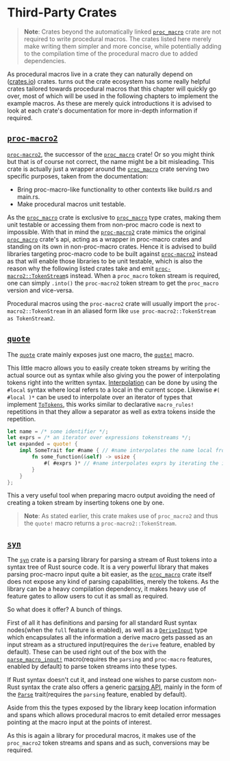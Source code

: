 # Third-Party Crates

> **Note**: Crates beyond the automatically linked [`proc_macro`] crate are not required to write procedural macros.
> The crates listed here merely make writing them simpler and more concise, while potentially adding to the compilation time of the procedural macro due to added dependencies.

As procedural macros live in a crate they can naturally depend on ([crates.io](https://crates.io/)) crates.
turns out the crate ecosystem has some really helpful crates tailored towards procedural macros that this chapter will quickly go over, most of which will be used in the following chapters to implement the example macros.
As these are merely quick introductions it is advised to look at each crate's documentation for more in-depth information if required.

## [`proc-macro2`]

[`proc-macro2`], the successor of the [`proc_macro`] crate! Or so you might think but that is of course not correct, the name might be a bit misleading.
This crate is actually just a wrapper around the [`proc_macro`] crate serving two specific purposes, taken from the documentation:
- Bring proc-macro-like functionality to other contexts like build.rs and main.rs.
- Make procedural macros unit testable.

As the [`proc_macro`] crate is exclusive to [`proc_macro`] type crates, making them unit testable or accessing them from non-proc macro code is next to impossible.
With that in mind the [`proc-macro2`] crate mimics the original [`proc_macro`] crate's api, acting as a wrapper in proc-macro crates and standing on its own in non-proc-macro crates.
Hence it is advised to build libraries targeting proc-macro code to be built against [`proc-macro2`] instead as that will enable those libraries to be unit testable, which is also the reason why the following listed crates take and emit [`proc-macro2::TokenStream`](https://docs.rs/proc-macro2/1.0.27/proc_macro2/struct.TokenStream.html)s instead.
When a `proc_macro` token stream is required, one can simply `.into()` the `proc-macro2` token stream to get the `proc_macro` version and vice-versa.

Procedural macros using the `proc-macro2` crate will usually import the `proc-macro2::TokenStream` in an aliased form like `use proc-macro2::TokenStream as TokenStream2`.

## [`quote`]

The [`quote`] crate mainly exposes just one macro, the [`quote!`](https://docs.rs/quote/1/quote/macro.quote.html) macro.

This little macro allows you to easily create token streams by writing the actual source out as syntax while also giving you the power of interpolating tokens right into the written syntax.
[Interpolation](https://docs.rs/quote/1/quote/macro.quote.html#interpolation) can be done by using the `#local` syntax where local refers to a local in the current scope.
Likewise `#( #local )*` can be used to interpolate over an iterator of types that implement [`ToTokens`](https://docs.rs/quote/1/quote/trait.ToTokens.html), this works similar to declarative `macro_rules!` repetitions in that they allow a separator as well as extra tokens inside the repetition.

```rs
let name = /* some identifier */;
let exprs = /* an iterator over expressions tokenstreams */;
let expanded = quote! {
    impl SomeTrait for #name { // #name interpolates the name local from above
        fn some_function(&self) -> usize {
            #( #exprs )* // #name interpolates exprs by iterating the iterator
        }
    }
};
```

This a very useful tool when preparing macro output avoiding the need of creating a token stream by inserting tokens one by one.

> **Note**: As stated earlier, this crate makes use of `proc_macro2` and thus the `quote!` macro returns a `proc-macro2::TokenStream`.

## [`syn`](https://docs.rs/syn/*/syn/)

The [`syn`] crate is a parsing library for parsing a stream of Rust tokens into a syntax tree of Rust source code.
It is a very powerful library that makes parsing proc-macro input quite a bit easier, as the [`proc_macro`] crate itself does not expose any kind of parsing capabilities, merely the tokens.
As the library can be a heavy compilation dependency, it makes heavy use of feature gates to allow users to cut it as small as required.

So what does it offer? A bunch of things.

First of all it has definitions and parsing for all standard Rust syntax nodes(when the `full` feature is enabled), as well as a [`DeriveInput`](https://docs.rs/syn/1/syn/struct.DeriveInput.html) type which encapsulates all the information a derive macro gets passed as an input stream as a structured input(requires the `derive` feature, enabled by default). These can be used right out of the box with the [`parse_macro_input!`](https://docs.rs/syn/1/syn/macro.parse_macro_input.html) macro(requires the `parsing` and `proc-macro` features, enabled by default) to parse token streams into these types.

If Rust syntax doesn't cut it, and instead one wishes to parse custom non-Rust syntax the crate also offers a generic [parsing API](https://docs.rs/syn/1/syn/parse/index.html), mainly in the form of the [`Parse`](https://docs.rs/syn/1/syn/parse/trait.Parse.html) trait(requires the `parsing` feature, enabled by default).

Aside from this the types exposed by the library keep location information and spans which allows procedural macros to emit detailed error messages pointing at the macro input at the points of interest.

As this is again a library for procedural macros, it makes use of the `proc_macro2` token streams and spans and as such, conversions may be required.

[`proc_macro`]: https://doc.rust-lang.org/proc_macro/
[`proc-macro2`]: https://docs.rs/proc-macro2/*/proc_macro2/
[`quote`]: https://docs.rs/quote/*/quote/
[`syn`]: https://docs.rs/syn/*/syn/
